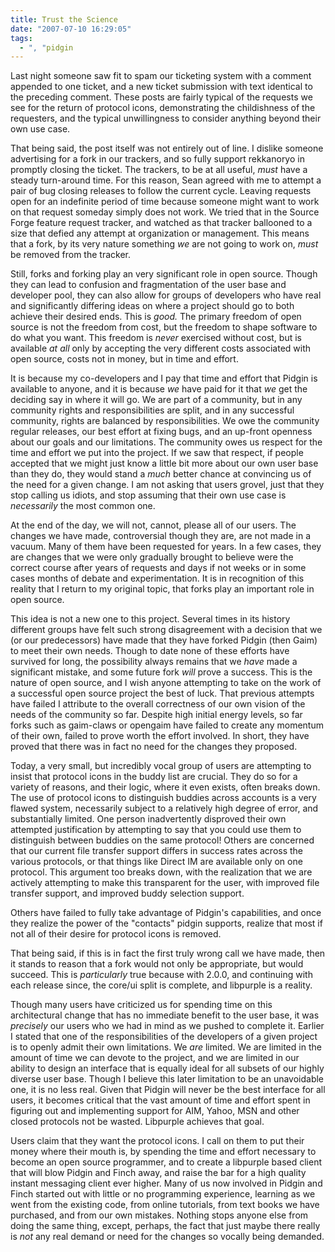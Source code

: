 ```yaml
---
title: Trust the Science
date: "2007-07-10 16:29:05"
tags:
  - ", "pidgin
---
```

Last night someone saw fit to spam our ticketing system with a comment appended to one ticket, and a new ticket submission with text identical to the preceding comment.  These posts are fairly typical of the requests we see for the return of protocol icons, demonstrating the childishness of the requesters, and the typical unwillingness to consider anything beyond their own use case.

That being said, the post itself was not entirely out of line.  I dislike someone advertising  for a fork in our trackers, and so fully support rekkanoryo in promptly closing the ticket.  The trackers, to be at all useful, *must* have a steady turn-around time.  For this reason, Sean agreed with me to attempt a pair of bug closing releases to follow the current cycle.  Leaving requests open for an indefinite period of time because someone might want to work on that request someday simply does not work.  We tried that in the Source Forge feature request tracker, and watched as that tracker ballooned to a size that defied any attempt at organization or management.  This means that a fork, by its very nature something *we* are not going to work on, *must* be removed from the tracker.  

Still, forks and forking play an very significant role in open source.  Though they can lead to confusion and fragmentation of the user base and developer pool, they can also allow for groups of developers who have real and significantly differing ideas on where a project should go to both achieve their desired ends.  This is *good.*  The primary freedom of open source is not the freedom from cost, but the freedom to shape software to do what you want.  This freedom is *never* exercised without cost, but is available *at all* only by accepting the very different costs associated with open source, costs not in money, but in time and effort.  

It is because my co-developers and I pay that time and effort that Pidgin is available to anyone, and it is because *we* have paid for it that *we* get the deciding say in where it will go.  We are part of a community, but in any community rights and responsibilities are split, and in any successful community, rights are balanced by responsibilities.  We owe the community regular releases, our best effort at fixing bugs, and an up-front openness about our goals and our limitations.  The community owes us respect for the time and effort we put into the project.  If we saw that respect, if people accepted that we might just know a little bit more about our own user base than they do, they would stand a *much* better chance at convincing us of the need for a given change.   I am not asking that users grovel, just that they stop calling us idiots, and stop assuming that their own use case is *necessarily* the most common one.

At the end of the day, we will not, cannot, please all of our users.  The changes we have made, controversial though they are, are not made in a vacuum.  Many of them have been requested for years.  In a few cases, they are changes that we were only gradually brought to believe were the correct course after years of requests and days if not weeks or in some cases months of debate and experimentation.  It is in recognition of this reality that I return to my original topic, that forks play an important role in open source.

This idea is not a new one to this project.  Several times in its history different groups have felt such strong disagreement with a decision that we (or our predecessors) have made that they have forked Pidgin (then Gaim) to meet their own needs.  Though to date none of these efforts have survived for long, the possibility always remains that we *have* made a significant mistake, and some future fork *will* prove a success.  This is the nature of open source, and I wish anyone attempting to take on the work of a successful open source project the best of luck.  That previous attempts have failed I attribute to the overall correctness of our own vision of the needs of the community so far.  Despite high initial energy levels, so far forks such as gaim-claws or opengaim have failed to create any momentum of their own, failed to prove worth the effort involved.  In short, they have proved that there was in fact no need for the changes they proposed.  

Today, a very small, but incredibly vocal group of users are attempting to insist that protocol icons in the buddy list are crucial.  They do so for a variety of reasons, and their logic, where it even exists, often breaks down.  The use of protocol icons to distinguish buddies across accounts is a very flawed system, necessarily subject to a relatively high degree of error, and substantially limited.  One person inadvertently disproved their own attempted justification by attempting to say that you could use them to distinguish between buddies on the same protocol!  Others are concerned that our current file transfer support differs in success rates across the various protocols, or that things like Direct IM are available only on one protocol.  This argument too breaks down, with the realization that we are actively attempting to make this transparent for the user, with improved file transfer support, and improved buddy selection support.

Others have failed to fully take advantage of Pidgin's capabilities, and once they realize the power of the "contacts" pidgin supports, realize that most if not all of their desire for protocol icons is removed.  

That being said, if this is in fact the first truly wrong call we have made, then it stands to reason that a fork would not only be appropriate, but would succeed.  This is *particularly* true because with 2.0.0, and continuing with each release since, the core/ui split is complete, and libpurple is a reality.  

Though many users have criticized us for spending time on this architectural change that has no immediate benefit to the user base, it was *precisely* our users who we had in mind as we pushed to complete it.  Earlier I stated that one of the responsibilities of the developers of a given project is to openly admit their own limitations.  We *are* limited.  We are limited in the amount of time we can devote to the project, and we are limited in our ability to design an interface that is equally ideal for all subsets of our highly diverse user base.  Though I believe this later limitation to be an unavoidable one, it is no less real.  Given that Pidgin will never be the best interface for all users, it becomes critical that the vast amount of time and effort spent in figuring out and implementing support for AIM, Yahoo, MSN and other closed protocols not be wasted.  Libpurple achieves that goal.

Users claim that they want the protocol icons.  I call on them to put their money where their mouth is, by spending the time and effort necessary to become an open source programmer, and to create a libpurple based client that will blow Pidgin and Finch away, and raise the bar for a high quality instant messaging client ever higher.  Many of us now involved in Pidgin  and Finch started out with little or no programming experience, learning as we went from the existing code, from online tutorials, from text books we have purchased, and from our own mistakes.  Nothing stops anyone else from doing the same thing, except, perhaps, the fact that just maybe there really is *not* any real demand or need for the changes so vocally being demanded. 

